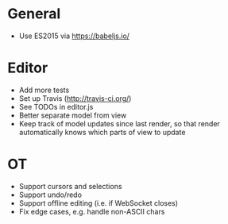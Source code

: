 # General

- Use ES2015 via https://babeljs.io/

# Editor

- Add more tests
- Set up Travis (http://travis-ci.org/)
- See TODOs in editor.js
- Better separate model from view
- Keep track of model updates since last render, so that render automatically
  knows which parts of view to update

# OT

- Support cursors and selections
- Support undo/redo
- Support offline editing (i.e. if WebSocket closes)
- Fix edge cases, e.g. handle non-ASCII chars
